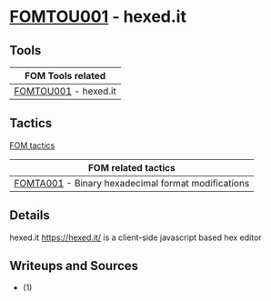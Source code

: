 # [FOMTOU001](https://github.com/blue101010/FOM/blob/main/tools/FOMTOU001.md) - hexed.it


## Tools

| FOM Tools related  |
| --------------------------------------- |
| [FOMTOU001](https://github.com/blue101010/FOM/blob/main/tools/FOMTOU001.md) - hexed.it  |


## Tactics

[FOM tactics](https://github.com/blue101010/FOM/blob/main/tactics/tactics.md)

| FOM related tactics  |
| --------------------------------------- |
| [FOMTA001](https://github.com/blue101010/FOM/blob/main/tactics/FOMTA001.md) - Binary hexadecimal format modifications   |

## Details

hexed.it <https://hexed.it/> is a client-side javascript based hex editor


## Writeups and Sources

- (1) 